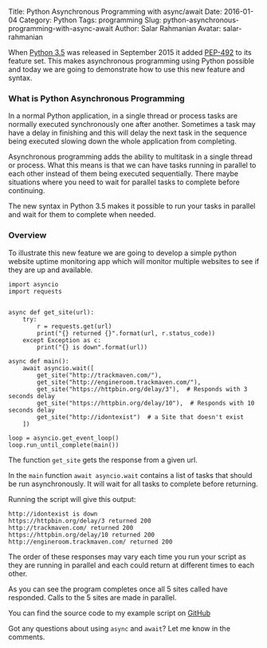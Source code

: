 Title: Python Asynchronous Programming with async/await
Date: 2016-01-04
Category: Python
Tags: programming
Slug: python-asynchronous-programming-with-async-await
Author: Salar Rahmanian
Avatar: salar-rahmanian

When [Python 3.5](https://docs.python.org/3/whatsnew/3.5.html) was released in September 2015 it added [PEP-492](https://www.python.org/dev/peps/pep-0492/) to its feature set. This makes asynchronous programming using Python possible and today we are going to demonstrate how to use this new feature and syntax.

### What is Python Asynchronous Programming

In a normal Python application, in a single thread or process tasks are normally executed synchronously one after another. Sometimes a task may have a delay in finishing and this will delay the next task in the sequence being executed slowing down the whole application from completing.

Asynchronous programming adds the ability to multitask in a single thread or process. What this means is that we can have tasks running in parallel to each other instead of them being executed sequentially. There maybe situations where you need to wait for parallel tasks to complete before continuing.

The new syntax in Python 3.5 makes it possible to run your tasks in parallel and wait for them to complete when needed.

### Overview

To illustrate this new feature we are going to develop a simple python website uptime monitoring app which will monitor multiple websites to see if they are up and available.

    import asyncio
    import requests


    async def get_site(url):
        try:
            r = requests.get(url)
            print("{} returned {}".format(url, r.status_code))
        except Exception as c:
            print("{} is down".format(url))

    async def main():
        await asyncio.wait([
            get_site("http://trackmaven.com/"),
            get_site("http://engineroom.trackmaven.com/"),
            get_site("https://httpbin.org/delay/3"),  # Responds with 3 seconds delay
            get_site("https://httpbin.org/delay/10"),  # Responds with 10 seconds delay
            get_site("http://idontexist")  # a Site that doesn't exist
        ])

    loop = asyncio.get_event_loop()
    loop.run_until_complete(main())

The function `get_site` gets the response from a given url.

In the ```main``` function ```await asyncio.wait``` contains a list of tasks that should be run asynchronously. It will wait for all tasks to complete before returning.

Running the script will give this output:

    http://idontexist is down
    https://httpbin.org/delay/3 returned 200
    http://trackmaven.com/ returned 200
    https://httpbin.org/delay/10 returned 200
    http://engineroom.trackmaven.com/ returned 200

The order of these responses may vary each time you run your script as they are running in parallel and each could return at different times to each other.

As you can see the program completes once all 5 sites called have responded. Calls to the 5 sites are made in parallel.

You can find the source code to my example script on [GitHub](https://github.com/TrackMaven/blog-uptimemaven)

Got any questions about using ```async``` and ```await```? Let me know in the comments.